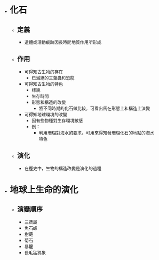 - # 化石
	- ## 定義
		- 遺體或活動痕跡因長時間地質作用所形成
	- ## 作用
		- 可得知古生物的存在
			- 已滅絕的三葉蟲和恐龍
		- 可得知古生物的特色
			- 樣貌
			- 生存時間
			- 形態和構造的改變
				- 將不同時期的化石做比較，可看出馬在形態上和構造上演變
		- 可得知地球環境的改變
			- 因有些物種對生存環境敏感
			- 例：
				- 利用珊瑚對海水的要求，可用來得知發珊瑚化石的地點的海水特色
	- ## 演化
		- 在歷史中，生物的構造改變是演化的過程
- # 地球上生命的演化
	- ## 演變順序
		- 三棐屬
		- 魚石螈
		- 樹蕨
		- 菊石
		- 暴龍
		- 長毛猛獁象